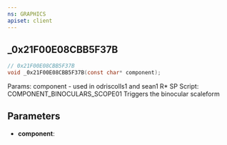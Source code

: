 ```yaml
---
ns: GRAPHICS
apiset: client
---
```

## _0x21F00E08CBB5F37B

```c
// 0x21F00E08CBB5F37B
void _0x21F00E08CBB5F37B(const char* component);
```

Params: component - used in odriscolls1 and sean1 R* SP Script: COMPONENT_BINOCULARS_SCOPE01
Triggers the binocular scaleform

## Parameters
* **component**:



